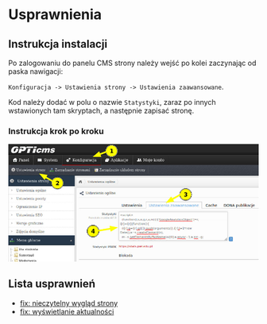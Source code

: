 # Usprawnienia

## Instrukcja instalacji

Po zalogowaniu do panelu CMS strony należy wejść po kolei zaczynając od paska nawigacji:

`Konfiguracja -> Ustawienia strony -> Ustawienia zaawansowane`.

Kod należy dodać w polu o nazwie `Statystyki`, zaraz po innych wstawionych tam skryptach, a następnie zapisać stronę.

### Instrukcja krok po kroku

![](.images/instruction.jpg)

## Lista usprawnień

- [fix: nieczytelny wygląd strony](./fix-design)
- [fix: wyświetlanie aktualności](./fix-news-visibility)
